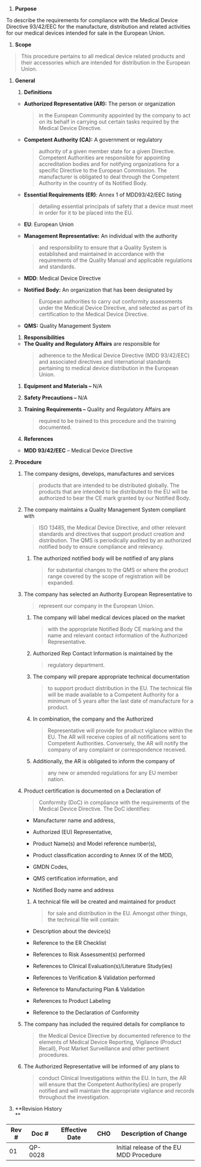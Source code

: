 1.  **Purpose**

To describe the requirements for compliance with the Medical Device
Directive 93/42/EEC for the manufacture, distribution and related
activities for our medical devices intended for sale in the European
Union.

1.  **Scope**

> This procedure pertains to all medical device related products and
> their accessories which are intended for distribution in the European
> Union.

1.  **General**

    1.  **Definitions**

    -   **Authorized Representative (AR):** The person or organization
        > in the European Community appointed by the company to act on
        > its behalf in carrying out certain tasks required by the
        > Medical Device Directive.

    -   **Competent Authority (CA):** A government or regulatory
        > authority of a given member state for a given Directive.
        > Competent Authorities are responsible for appointing
        > accreditation bodies and for notifying organizations for a
        > specific Directive to the European Commission. The
        > manufacturer is obligated to deal through the Competent
        > Authority in the country of its Notified Body.

    -   **Essential Requirements (ER)**: Annex 1 of MDD93/42/EEC listing
        > detailing essential principals of safety that a device must
        > meet in order for it to be placed into the EU.

    -   **EU**: European Union

    -   **Management Representative:** An individual with the authority
        > and responsibility to ensure that a Quality System is
        > established and maintained in accordance with the requirements
        > of the Quality Manual and applicable regulations and
        > standards.

    -   **MDD**: Medical Device Directive

    -   **Notified Body:** An organization that has been designated by
        > European authorities to carry out conformity assessments under
        > the Medical Device Directive, and selected as part of its
        > certification to the Medical Device Directive.

    -   **QMS:** Quality Management System

    1.  **Responsibilities**

    -   **The Quality and Regulatory Affairs** are responsible for
        > adherence to the Medical Device Directive (MDD 93/42/EEC) and
        > associated directives and international standards pertaining
        > to medical device distribution in the European Union.

    1.  **Equipment and Materials –** N/A

    2.  **Safety Precautions –** N/A

    3.  **Training Requirements –** Quality and Regulatory Affairs are
        > required to be trained to this procedure and the training
        > documented.

    4.  **References**

    -   **MDD 93/42/EEC** – Medical Device Directive

2.  **Procedure**

    1.  The company designs, develops, manufactures and services
        > products that are intended to be distributed globally. The
        > products that are intended to be distributed to the EU will be
        > authorized to bear the CE mark granted by our Notified Body.

    2.  The company maintains a Quality Management System compliant with
        > ISO 13485, the Medical Device Directive, and other relevant
        > standards and directives that support product creation and
        > distribution. The QMS is periodically audited by an authorized
        > notified body to ensure compliance and relevancy.

        1.  The authorized notified body will be notified of any plans
            > for substantial changes to the QMS or where the product
            > range covered by the scope of registration will be
            > expanded.

    3.  The company has selected an Authority European Representative to
        > represent our company in the European Union.

        1.  The company will label medical devices placed on the market
            > with the appropriate Notified Body CE marking and the name
            > and relevant contact information of the Authorized
            > Representative.

        2.  Authorized Rep Contact Information is maintained by the
            > regulatory department.

        3.  The company will prepare appropriate technical documentation
            > to support product distribution in the EU. The technical
            > file will be made available to a Competent Authority for a
            > minimum of 5 years after the last date of manufacture for
            > a product.

        4.  In combination, the company and the Authorized
            > Representative will provide for product vigilance within
            > the EU. The AR will receive copies of all notifications
            > sent to Competent Authorities. Conversely, the AR will
            > notify the company of any complaint or correspondence
            > received.

        5.  Additionally, the AR is obligated to inform the company of
            > any new or amended regulations for any EU member nation.

    4.  Product certification is documented on a Declaration of
        > Conformity (DoC) in compliance with the requirements of the
        > Medical Device Directive. The DoC identifies:

        -   Manufacturer name and address,

        -   Authorized (EU) Representative,

        -   Product Name(s) and Model reference number(s),

        -   Product classification according to Annex IX of the MDD,

        -   GMDN Codes,

        -   QMS certification information, and

        -   Notified Body name and address

        1.  A technical file will be created and maintained for product
            > for sale and distribution in the EU. Amongst other things,
            > the technical file will contain:

        -   Description about the device(s)

        -   Reference to the ER Checklist

        -   References to Risk Assessment(s) performed

        -   References to Clinical Evaluation(s)/Literature Study(ies)

        -   References to Verification & Validation performed

        -   Reference to Manufacturing Plan & Validation

        -   References to Product Labeling

        -   Reference to the Declaration of Conformity

    5.  The company has included the required details for compliance to
        > the Medical Device Directive by documented reference to the
        > elements of Medical Device Reporting, Vigilance (Product
        > Recall), Post Market Surveillance and other pertinent
        > procedures.

    6.  The Authorized Representative will be informed of any plans to
        > conduct Clinical Investigations within the EU. In turn, the AR
        > will ensure that the Competent Authority(ies) are properly
        > notified and will maintain the appropriate vigilance and
        > records throughout the investigation.

3.  **Revision History  
    **

| **Rev \#** | **Doc \#** | **Effective Date** | **CHO** | **Description of Change**               |
|------------|------------|--------------------|---------|-----------------------------------------|
| 01         | QP-0028    |                    |         | Initial release of the EU MDD Procedure |
